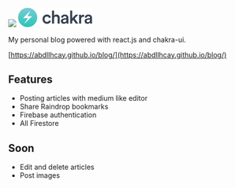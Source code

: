 <p float="left">
<img src="https://upload.wikimedia.org/wikipedia/commons/thumb/a/a7/React-icon.svg/512px-React-icon.svg.png" width="100">
<img src="https://raw.githubusercontent.com/chakra-ui/chakra-ui/master/logo/logo-colored%402x.png" width="150">
</p>

My personal blog powered with react.js and chakra-ui.

[https://abdllhcay.github.io/blog/](https://abdllhcay.github.io/blog/)

## Features
- Posting articles with medium like editor
- Share Raindrop bookmarks
- Firebase authentication
- All Firestore

## Soon
- Edit and delete articles
- Post images
